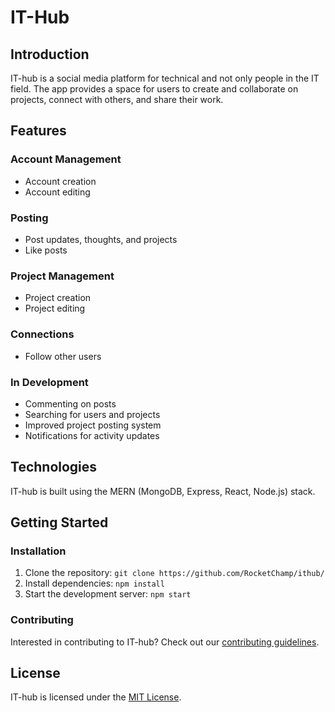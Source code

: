 # IT-Hub

## Introduction

IT-hub is a social media platform for technical and not only people in the IT field. The app provides a space for users to create and collaborate on projects, connect with others, and share their work.

## Features

### Account Management
- Account creation
- Account editing

### Posting
- Post updates, thoughts, and projects
- Like posts

### Project Management
- Project creation
- Project editing

### Connections
- Follow other users

### In Development
- Commenting on posts
- Searching for users and projects
- Improved project posting system
- Notifications for activity updates

## Technologies

IT-hub is built using the MERN (MongoDB, Express, React, Node.js) stack.

## Getting Started

### Installation

1. Clone the repository: `git clone https://github.com/RocketChamp/ithub/`
2. Install dependencies: `npm install`
3. Start the development server: `npm start`

### Contributing

Interested in contributing to IT-hub? Check out our [contributing guidelines](CONTRIBUTING.md).

## License

IT-hub is licensed under the [MIT License](LICENSE).
